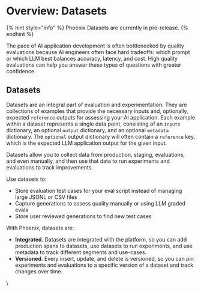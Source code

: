 # Overview: Datasets

{% hint style="info" %}
Phoenix Datasets are currently in pre-release.
{% endhint %}

The pace of AI application development is often bottlenecked by quality evaluations because AI engineers often face hard tradeoffs: which prompt or which LLM best balances accuracy, latency, and cost. High quality evaluations can help you answer these types of questions with greater confidence.

## Datasets

Datasets are an integral part of evaluation and experimentation. They are collections of examples that provide the necessary inputs and, optionally, expected `reference` outputs for assessing your AI application. Each example within a dataset represents a single data point, consisting of an `inputs` dictionary, an optional `output` dictionary, and an optional `metadata` dictionary. The `optional` output dictionary will often contain a `reference` key, which is the expected LLM application output for the given input.

Datasets allow you to collect data from production, staging, evaluations, and even manually, and then use that data to run experiments and evaluations to track improvements.

Use datasets to:

* Store evaluation test cases for your eval script instead of managing large JSONL or CSV files
* Capture generations to assess quality manually or using LLM graded evals
* Store user reviewed generations to find new test cases

With Phoenix, datasets are:

* **Integrated**. Datasets are integrated with the platform, so you can add production spans to datasets, use datasets to run experiments, and use metadata to track different segments and use-cases.
* **Versioned**. Every insert, update, and delete is versioned, so you can pin experiments and evaluations to a specific version of a dataset and track changes over time.



\
